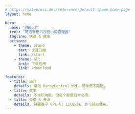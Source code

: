 ```yaml
---
# https://vitepress.dev/reference/default-theme-home-page
layout: home

hero:
  name: "VNGod"
  text: "简洁有用的视觉小说管理器"
  tagline: 快速 & 效率
  actions:
    - theme: brand
      text: 快速开始
      link: /start
    - theme: alt
      text: 下载应用
      link: /download

features:
  - title: 简介
    details: 采用 HandyControl WPF，简单而不简陋。
  - title: 效率
    details: 不堆积功能，但每个都是日常必须。
  - title: 免费 & 开源
    details: 只要遵守 GPL-v3 LICENSE，即可随意使用。
---
```


